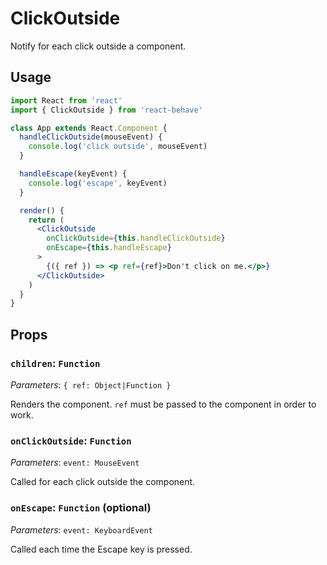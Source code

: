 <!--
  THIS FILE WAS GENERATED!
  Don't make any changes in it, update src/components/ClickOutside/ClickOutside.js instead.
  If you still need to make changes in this file, remove this header so it won't be overridden.
-->

# ClickOutside

[create-ref]: https://reactjs.org/docs/react-api.html#reactcreateref

Notify for each click outside a component.

## Usage

```jsx
import React from 'react'
import { ClickOutside } from 'react-behave'

class App extends React.Component {
  handleClickOutside(mouseEvent) {
    console.log('click outside', mouseEvent)
  }

  handleEscape(keyEvent) {
    console.log('escape', keyEvent)
  }

  render() {
    return (
      <ClickOutside
        onClickOutside={this.handleClickOutside}
        onEscape={this.handleEscape}
      >
        {({ ref }) => <p ref={ref}>Don't click on me.</p>}
      </ClickOutside>
    )
  }
}
```

## Props

### `children`: `Function`

_Parameters_: `{ ref: Object|Function }`

Renders the component.
`ref` must be passed to the component in order to work.

### `onClickOutside`: `Function`

_Parameters_: `event: MouseEvent`

Called for each click outside the component.

### `onEscape`: `Function` (optional)

_Parameters_: `event: KeyboardEvent`

Called each time the Escape key is pressed.
